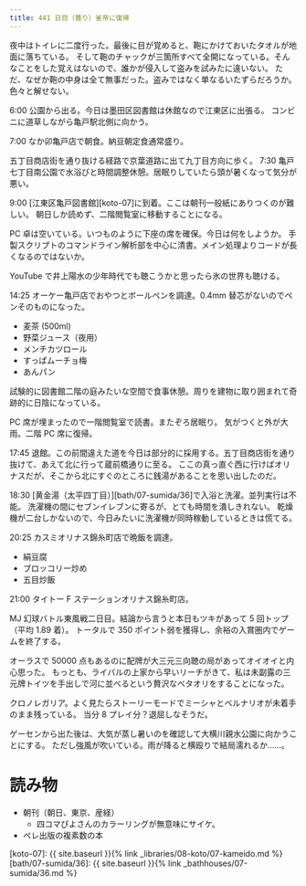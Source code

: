 ```yaml
---
title: 441 日目（曇り）雀帝に復帰
---
```


夜中はトイレに二度行った。最後に目が覚めると、鞄にかけておいたタオルが地面に落ちている。
そして鞄のチャックが三箇所すべて全開になっている。そんなことをした覚えはないので、誰かが侵入して盗みを試みたに違いない。
ただ、なぜか鞄の中身は全て無事だった。盗みではなく単なるいたずらだろうか。色々と解せない。

6:00 公園から出る。今日は墨田区図書館は休館なので江東区に出張る。
コンビニに道草しながら亀戸駅北側に向かう。

7:00 なか卯亀戸店で朝食。納豆朝定食通常盛り。

五丁目商店街を通り抜ける経路で京葉道路に出て九丁目方向に歩く。
7:30 亀戸七丁目南公園で水浴びと時間調整休憩。居眠りしていたら頭が暑くなって気分が悪い。

9:00 [江東区亀戸図書館][koto-07]に到着。ここは朝刊一般紙にありつくのが難しい。
朝日しか読めず、二階閲覧室に移動することになる。

PC 卓は空いている。いつものように下座の席を確保。今日は何をしようか。
手製スクリプトのコマンドライン解析部を中心に清書。メイン処理よりコードが長くなるのではないか。

YouTube で井上陽水の少年時代でも聴こうかと思ったら氷の世界も聴ける。

14:25 オーケー亀戸店でおやつとボールペンを調達。0.4mm 替芯がないのでペンそのものになった。
* 麦茶 (500ml)
* 野菜ジュース（夜用）
* メンチカツロール
* すっぱムーチョ梅
* あんパン

試験的に図書館二階の庭みたいな空間で食事休憩。周りを建物に取り囲まれて奇跡的に日陰になっている。

PC 席が埋まったので一階閲覧室で読書。またぞろ居眠り。
気がつくと外が大雨。二階 PC 席に復帰。

17:45 退館。この前間違えた道を今日は部分的に採用する。五丁目商店街を通り抜けて、あえて北に行って蔵前橋通りに至る。
ここの真っ直ぐ西に行けばオリナスだが、そこから北にすぐのところに銭湯があることを思い出したのだ。

18:30 [黄金湯（太平四丁目）][bath/07-sumida/36]で入浴と洗濯。並列実行は不能。
洗濯機の間にセブンイレブンに寄るが、とても時間を潰しきれない。
乾燥機が二台しかないので、今日みたいに洗濯機が同時稼動しているときは慌てる。

20:25 カスミオリナス錦糸町店で晩飯を調達。
* 絹豆腐
* ブロッコリー炒め
* 五目炒飯

21:00 タイトー F ステーションオリナス錦糸町店。

MJ 幻球バトル東風戦二日目。結論から言うと本日もツキがあって 5 回トップ（平均 1.89 着）。
トータルで 350 ポイント弱を獲得し、余裕の入賞圏内でゲームを終了する。

オーラスで 50000 点もあるのに配牌が大三元三向聴の局があってオイオイと内心思った。
もっとも、ライバルの上家から早いリーチがきて、私は未副露の三元牌トイツを手出しで河に並べるという贅沢なベタオリをすることになった。

クロノレガリア。よく見たらストーリーモードでミーシャとベルナリオが未着手のまま残っている。
当分 8 プレイ分？退屈しなそうだ。

ゲーセンから出た後は、大気が蒸し暑いのを確認して大横川親水公園に向かうことにする。
ただし強風が吹いている。雨が降ると横殴りで結局濡れるか……。

# 読み物

* 朝刊（朝日、東京、産経）
  * 四コマぴよさんのカラーリングが無意味にサイケ。
* ペレ出版の複素数の本

[koto-07]: {{ site.baseurl }}{% link _libraries/08-koto/07-kameido.md %}
[bath/07-sumida/36]: {{ site.baseurl }}{% link _bathhouses/07-sumida/36.md %}
